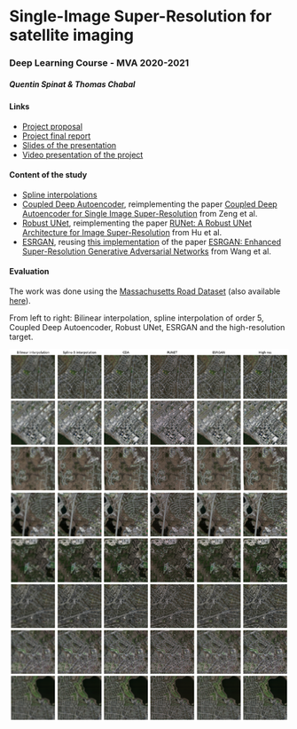 # Single-Image Super-Resolution for satellite imaging
### Deep Learning Course - MVA 2020-2021
##### Quentin Spinat & Thomas Chabal


#### Links
- [Project proposal](./Report/proposal.pdf)
- [Project final report](./Report/report.pdf)
- [Slides of the presentation](./Report/slides.pdf)
- [Video presentation of the project](https://drive.google.com/file/d/1J3Y6-vgmsUMbOmsCHzrYPKWuFnqC7Nb1/view?usp=sharing)

#### Content of the study
- [Spline interpolations](./Python/classical_cv/)
- [Coupled Deep Autoencoder](./Python/autoencoder/), reimplementing the paper [Coupled Deep Autoencoder for Single Image Super-Resolution](https://ieeexplore.ieee.org/document/7339460) from Zeng et al.
- [Robust UNet](./Python/runet/), reimplementing the paper [RUNet: A Robust UNet Architecture for Image Super-Resolution](https://openaccess.thecvf.com/content_CVPRW_2019/papers/WiCV/Hu_RUNet_A_Robust_UNet_Architecture_for_Image_Super-Resolution_CVPRW_2019_paper.pdf) from Hu et al.
- [ESRGAN](./Python/rrdn_gans/), reusing [this implementation](https://github.com/idealo/image-super-resolution) of the paper [ESRGAN: Enhanced Super-Resolution Generative Adversarial Networks](https://arxiv.org/pdf/1809.00219.pdf) from Wang et al.

#### Evaluation
The work was done using the [Massachusetts Road Dataset](https://www.cs.toronto.edu/~vmnih/data/) (also available [here](https://www.kaggle.com/insaff/massachusetts-roads-dataset)).

From left to right: Bilinear interpolation, spline interpolation of order 5, Coupled Deep Autoencoder, Robust UNet, ESRGAN and the high-resolution target.

![Visual results](./Report/visual_results.png)
